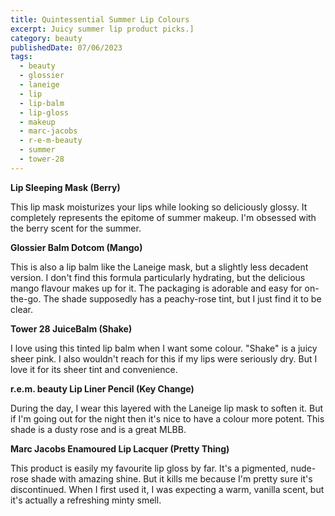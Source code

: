 ```yaml
---
title: Quintessential Summer Lip Colours
excerpt: Juicy summer lip product picks.]
category: beauty
publishedDate: 07/06/2023
tags:
  - beauty
  - glossier
  - laneige
  - lip
  - lip-balm
  - lip-gloss
  - makeup
  - marc-jacobs
  - r-e-m-beauty
  - summer
  - tower-28
---
```


**Lip Sleeping Mask (Berry)**

This lip mask moisturizes your lips while looking so deliciously glossy. It completely represents the epitome of summer makeup. I'm obsessed with the berry scent for the summer.

**Glossier Balm Dotcom (Mango)**

This is also a lip balm like the Laneige mask, but a slightly less decadent version. I don't find this formula particularly hydrating, but the delicious mango flavour makes up for it. The packaging is adorable and easy for on-the-go. The shade supposedly has a peachy-rose tint, but I just find it to be clear. 

**Tower 28 JuiceBalm (Shake)**

I love using this tinted lip balm when I want some colour. "Shake" is a juicy sheer pink. I also wouldn't reach for this if my lips were seriously dry. But I love it for its sheer tint and convenience.

**r.e.m. beauty Lip Liner Pencil (Key Change)**

During the day, I wear this layered with the Laneige lip mask to soften it. But if I'm going out for the night then it's nice to have a colour more potent. This shade is a dusty rose and is a great MLBB.

**Marc Jacobs Enamoured Lip Lacquer (Pretty Thing)**

This product is easily my favourite lip gloss by far. It's a pigmented, nude-rose shade with amazing shine. But it kills me because I'm pretty sure it's discontinued. When I first used it, I was expecting a warm, vanilla scent, but it's actually a refreshing minty smell. 